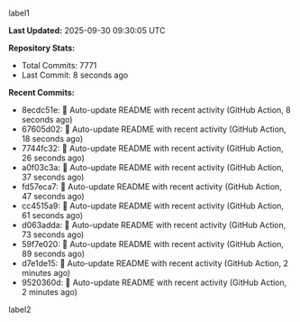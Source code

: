 
label1 
<!-- ACTIVITY_START -->
**Last Updated:** 2025-09-30 09:30:05 UTC

**Repository Stats:**
- Total Commits: 7771
- Last Commit: 8 seconds ago

**Recent Commits:**
- 8ecdc51e: 🤖 Auto-update README with recent activity (GitHub Action, 8 seconds ago)
- 67605d02: 🤖 Auto-update README with recent activity (GitHub Action, 18 seconds ago)
- 7744fc32: 🤖 Auto-update README with recent activity (GitHub Action, 26 seconds ago)
- a0f03c3a: 🤖 Auto-update README with recent activity (GitHub Action, 37 seconds ago)
- fd57eca7: 🤖 Auto-update README with recent activity (GitHub Action, 47 seconds ago)
- cc4515a9: 🤖 Auto-update README with recent activity (GitHub Action, 61 seconds ago)
- d063adda: 🤖 Auto-update README with recent activity (GitHub Action, 73 seconds ago)
- 59f7e020: 🤖 Auto-update README with recent activity (GitHub Action, 89 seconds ago)
- d7e1de15: 🤖 Auto-update README with recent activity (GitHub Action, 2 minutes ago)
- 9520360d: 🤖 Auto-update README with recent activity (GitHub Action, 2 minutes ago)
<!-- ACTIVITY_END -->

label2
